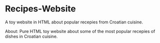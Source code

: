 # Recipes-Website
A toy website in HTML about popular recepies from Croatian cuisine.

About: Pure HTML toy website about some of the most popular recepies of dishes in Croatian cuisine.